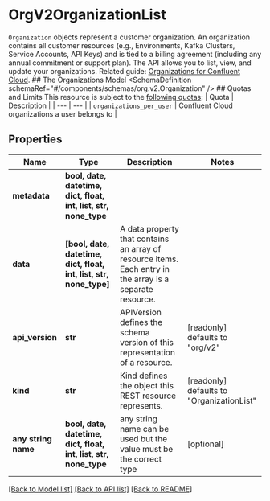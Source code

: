 # OrgV2OrganizationList

`Organization` objects represent a customer organization. An organization contains all customer resources (e.g., Environments, Kafka Clusters, Service Accounts, API Keys) and is tied to a billing agreement (including any annual commitment or support plan).  The API allows you to list, view, and update your organizations.   Related guide: [Organizations for Confluent Cloud](https://docs.confluent.io/cloud/current/access-management/hierarchy/organizations/cloud-organization.html).  ## The Organizations Model <SchemaDefinition schemaRef=\"#/components/schemas/org.v2.Organization\" />  ## Quotas and Limits This resource is subject to the [following quotas](https://docs.confluent.io/cloud/current/quotas/overview.html):  | Quota | Description | | --- | --- | | `organizations_per_user` | Confluent Cloud organizations a user belongs to |

## Properties
Name | Type | Description | Notes
------------ | ------------- | ------------- | -------------
**metadata** | **bool, date, datetime, dict, float, int, list, str, none_type** |  | 
**data** | **[bool, date, datetime, dict, float, int, list, str, none_type]** | A data property that contains an array of resource items. Each entry in the array is a separate resource. | 
**api_version** | **str** | APIVersion defines the schema version of this representation of a resource. | [readonly] defaults to "org/v2"
**kind** | **str** | Kind defines the object this REST resource represents. | [readonly] defaults to "OrganizationList"
**any string name** | **bool, date, datetime, dict, float, int, list, str, none_type** | any string name can be used but the value must be the correct type | [optional]

[[Back to Model list]](../README.md#documentation-for-models) [[Back to API list]](../README.md#documentation-for-api-endpoints) [[Back to README]](../README.md)



